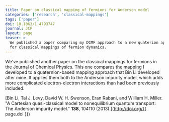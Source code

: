 ```yaml
---
title: Paper on classical mapping of fermions for Anderson model
categories: ['research', 'classical-mappings']
tags: ['paper']
doi: 10.1063/1.4793747
journal: JCP
layout: page
teaser: >
  We published a paper comparing my DCMF approach to a new quaterion approach
  for classical mappings of fermion dynamics.
---
```


We've published another paper on the classical mappings for fermions in the
Journal of Chemical Physics. This one compares the mapping I developed to a
quaternion-based mapping approach that Bin Li developed after mine. It
applies them both to the Anderson impurity model, which adds more
complicated electron-electron interactions than had been previously
included.

[Bin Li, Tal J. Levy, David W. H. Swenson, Eran Rabani, and William H.
Miller. "A Cartesian quasi-classical model to nonequilibrium quantum
transport: The Anderson impurity model." **138**, 104110
(2013).](http://doi.org/{{ page.doi }})
